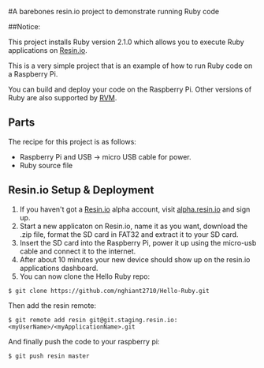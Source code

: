 #A barebones resin.io project to demonstrate running Ruby code


##Notice:

This project installs Ruby version 2.1.0 which allows you to execute Ruby applications on [Resin.io](http://resin.io).

This is a very simple project that is an example of how to run Ruby code on a Raspberry Pi. 

You can build and deploy your code on the Raspberry Pi. Other versions of Ruby are also supported by [RVM](http://rvm.io/rubies).

## Parts

The recipe for this project is as follows:
* Raspberry Pi and USB -> micro USB cable for power.
* Ruby source file

## Resin.io Setup & Deployment

1. If you haven't got a [Resin.io](http://resin.io) alpha account, visit [alpha.resin.io](http://alpha.resin.io) and sign up.
1. Start a new applicaton on Resin.io, name it as you want, download the .zip file, format the SD card in FAT32 and extract it to your SD card. 
1. Insert the SD card into the Raspberry Pi, power it up using the micro-usb cable and connect it to the internet.
1. After about 10 minutes your new device should show up on the resin.io applications dashboard.
1. You can now clone the Hello Ruby repo:

`$ git clone https://github.com/nghiant2710/Hello-Ruby.git`

Then add the resin remote:

`$ git remote add resin git@git.staging.resin.io:<myUserName>/<myApplicationName>.git`

And finally push the code to your raspberry pi:

`$ git push resin master`